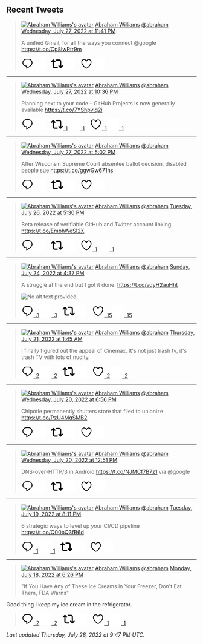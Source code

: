 ## Recent Tweets

> [![Abraham Williams's avatar](https://pbs.twimg.com/profile_images/897079141719195648/_mvh-QJH_mini.jpg)](https://twitter.com/abraham) [Abraham Williams](https://twitter.com/abraham) [@abraham](https://twitter.com/abraham) [Wednesday, July 27, 2022 at 11:41 PM](https://twitter.com/abraham/status/1552439181041074179)
>
> A unified Gmail, for all the ways you connect @google https://t.co/Cp8lwRtr9m
>
> [![Reply](./images/reply_light.svg#gh-light-mode-only "Reply")](https://twitter.com/intent/tweet?in_reply_to=1552439181041074179#gh-light-mode-only)[![Reply](./images/reply.svg#gh-dark-mode-only "Reply")](https://twitter.com/intent/tweet?in_reply_to=1552439181041074179#gh-dark-mode-only)&emsp;[![Retweet](./images/retweet_light.svg#gh-light-mode-only "Retweet")](https://twitter.com/intent/retweet?tweet_id=1552439181041074179#gh-light-mode-only)[![Retweet](./images/retweet.svg#gh-dark-mode-only "Retweet")](https://twitter.com/intent/retweet?tweet_id=1552439181041074179#gh-dark-mode-only)&emsp;[![Like](./images/like_light.svg#gh-light-mode-only "Like")](https://twitter.com/intent/favorite?tweet_id=1552439181041074179#gh-light-mode-only)[![Like](./images/like.svg#gh-dark-mode-only "Like")](https://twitter.com/intent/favorite?tweet_id=1552439181041074179#gh-dark-mode-only)


---

> [![Abraham Williams's avatar](https://pbs.twimg.com/profile_images/897079141719195648/_mvh-QJH_mini.jpg)](https://twitter.com/abraham) [Abraham Williams](https://twitter.com/abraham) [@abraham](https://twitter.com/abraham) [Wednesday, July 27, 2022 at 10:36 PM](https://twitter.com/abraham/status/1552422661023797249)
>
> Planning next to your code – GitHub Projects is now generally available https://t.co/7YShpviq2i
>
> [![Reply](./images/reply_light.svg#gh-light-mode-only "Reply")](https://twitter.com/intent/tweet?in_reply_to=1552422661023797249#gh-light-mode-only)[![Reply](./images/reply.svg#gh-dark-mode-only "Reply")](https://twitter.com/intent/tweet?in_reply_to=1552422661023797249#gh-dark-mode-only)&emsp;[![Retweet](./images/retweet_light.svg#gh-light-mode-only "Retweet")&ensp;1](https://twitter.com/intent/retweet?tweet_id=1552422661023797249#gh-light-mode-only)[![Retweet](./images/retweet.svg#gh-dark-mode-only "Retweet")&ensp;1](https://twitter.com/intent/retweet?tweet_id=1552422661023797249#gh-dark-mode-only)&emsp;[![Like](./images/like_light.svg#gh-light-mode-only "Like")&ensp;1](https://twitter.com/intent/favorite?tweet_id=1552422661023797249#gh-light-mode-only)[![Like](./images/like.svg#gh-dark-mode-only "Like")&ensp;1](https://twitter.com/intent/favorite?tweet_id=1552422661023797249#gh-dark-mode-only)


---

> [![Abraham Williams's avatar](https://pbs.twimg.com/profile_images/897079141719195648/_mvh-QJH_mini.jpg)](https://twitter.com/abraham) [Abraham Williams](https://twitter.com/abraham) [@abraham](https://twitter.com/abraham) [Wednesday, July 27, 2022 at 5:02 PM](https://twitter.com/abraham/status/1552338609856040960)
>
> After Wisconsin Supreme Court absentee ballot decision, disabled people sue https://t.co/ggwGw671hs
>
> [![Reply](./images/reply_light.svg#gh-light-mode-only "Reply")](https://twitter.com/intent/tweet?in_reply_to=1552338609856040960#gh-light-mode-only)[![Reply](./images/reply.svg#gh-dark-mode-only "Reply")](https://twitter.com/intent/tweet?in_reply_to=1552338609856040960#gh-dark-mode-only)&emsp;[![Retweet](./images/retweet_light.svg#gh-light-mode-only "Retweet")](https://twitter.com/intent/retweet?tweet_id=1552338609856040960#gh-light-mode-only)[![Retweet](./images/retweet.svg#gh-dark-mode-only "Retweet")](https://twitter.com/intent/retweet?tweet_id=1552338609856040960#gh-dark-mode-only)&emsp;[![Like](./images/like_light.svg#gh-light-mode-only "Like")](https://twitter.com/intent/favorite?tweet_id=1552338609856040960#gh-light-mode-only)[![Like](./images/like.svg#gh-dark-mode-only "Like")](https://twitter.com/intent/favorite?tweet_id=1552338609856040960#gh-dark-mode-only)


---

> [![Abraham Williams's avatar](https://pbs.twimg.com/profile_images/897079141719195648/_mvh-QJH_mini.jpg)](https://twitter.com/abraham) [Abraham Williams](https://twitter.com/abraham) [@abraham](https://twitter.com/abraham) [Tuesday, July 26, 2022 at 5:30 PM](https://twitter.com/abraham/status/1551983273357840389)
>
> Beta release of verifiable GitHub and Twitter account linking https://t.co/EmbhWeSI2X
>
> [![Reply](./images/reply_light.svg#gh-light-mode-only "Reply")](https://twitter.com/intent/tweet?in_reply_to=1551983273357840389#gh-light-mode-only)[![Reply](./images/reply.svg#gh-dark-mode-only "Reply")](https://twitter.com/intent/tweet?in_reply_to=1551983273357840389#gh-dark-mode-only)&emsp;[![Retweet](./images/retweet_light.svg#gh-light-mode-only "Retweet")](https://twitter.com/intent/retweet?tweet_id=1551983273357840389#gh-light-mode-only)[![Retweet](./images/retweet.svg#gh-dark-mode-only "Retweet")](https://twitter.com/intent/retweet?tweet_id=1551983273357840389#gh-dark-mode-only)&emsp;[![Like](./images/like_light.svg#gh-light-mode-only "Like")&ensp;1](https://twitter.com/intent/favorite?tweet_id=1551983273357840389#gh-light-mode-only)[![Like](./images/like.svg#gh-dark-mode-only "Like")&ensp;1](https://twitter.com/intent/favorite?tweet_id=1551983273357840389#gh-dark-mode-only)


---

> [![Abraham Williams's avatar](https://pbs.twimg.com/profile_images/897079141719195648/_mvh-QJH_mini.jpg)](https://twitter.com/abraham) [Abraham Williams](https://twitter.com/abraham) [@abraham](https://twitter.com/abraham) [Sunday, July 24, 2022 at 4:37 PM](https://twitter.com/abraham/status/1551245253881090048)
>
> A struggle at the end but I got it done. https://t.co/vdyH2auHht
>
> ![No alt text provided](https://pbs.twimg.com/media/FYchPq5X0AAVViu.jpg)
>
> [![Reply](./images/reply_light.svg#gh-light-mode-only "Reply")&ensp;3](https://twitter.com/intent/tweet?in_reply_to=1551245253881090048#gh-light-mode-only)[![Reply](./images/reply.svg#gh-dark-mode-only "Reply")&ensp;3](https://twitter.com/intent/tweet?in_reply_to=1551245253881090048#gh-dark-mode-only)&emsp;[![Retweet](./images/retweet_light.svg#gh-light-mode-only "Retweet")](https://twitter.com/intent/retweet?tweet_id=1551245253881090048#gh-light-mode-only)[![Retweet](./images/retweet.svg#gh-dark-mode-only "Retweet")](https://twitter.com/intent/retweet?tweet_id=1551245253881090048#gh-dark-mode-only)&emsp;[![Like](./images/like_light.svg#gh-light-mode-only "Like")&ensp;15](https://twitter.com/intent/favorite?tweet_id=1551245253881090048#gh-light-mode-only)[![Like](./images/like.svg#gh-dark-mode-only "Like")&ensp;15](https://twitter.com/intent/favorite?tweet_id=1551245253881090048#gh-dark-mode-only)


---

> [![Abraham Williams's avatar](https://pbs.twimg.com/profile_images/897079141719195648/_mvh-QJH_mini.jpg)](https://twitter.com/abraham) [Abraham Williams](https://twitter.com/abraham) [@abraham](https://twitter.com/abraham) [Thursday, July 21, 2022 at 1:45 AM](https://twitter.com/abraham/status/1549933507023147013)
>
> I finally figured out the appeal of Cinemax. It's not just trash tv, it's trash TV with lots of nudity.
>
> [![Reply](./images/reply_light.svg#gh-light-mode-only "Reply")&ensp;2](https://twitter.com/intent/tweet?in_reply_to=1549933507023147013#gh-light-mode-only)[![Reply](./images/reply.svg#gh-dark-mode-only "Reply")&ensp;2](https://twitter.com/intent/tweet?in_reply_to=1549933507023147013#gh-dark-mode-only)&emsp;[![Retweet](./images/retweet_light.svg#gh-light-mode-only "Retweet")](https://twitter.com/intent/retweet?tweet_id=1549933507023147013#gh-light-mode-only)[![Retweet](./images/retweet.svg#gh-dark-mode-only "Retweet")](https://twitter.com/intent/retweet?tweet_id=1549933507023147013#gh-dark-mode-only)&emsp;[![Like](./images/like_light.svg#gh-light-mode-only "Like")&ensp;2](https://twitter.com/intent/favorite?tweet_id=1549933507023147013#gh-light-mode-only)[![Like](./images/like.svg#gh-dark-mode-only "Like")&ensp;2](https://twitter.com/intent/favorite?tweet_id=1549933507023147013#gh-dark-mode-only)


---

> [![Abraham Williams's avatar](https://pbs.twimg.com/profile_images/897079141719195648/_mvh-QJH_mini.jpg)](https://twitter.com/abraham) [Abraham Williams](https://twitter.com/abraham) [@abraham](https://twitter.com/abraham) [Wednesday, July 20, 2022 at 6:56 PM](https://twitter.com/abraham/status/1549830602312060930)
>
> Chipotle permanently shutters store that filed to unionize https://t.co/PzU4MqSMB2
>
> [![Reply](./images/reply_light.svg#gh-light-mode-only "Reply")](https://twitter.com/intent/tweet?in_reply_to=1549830602312060930#gh-light-mode-only)[![Reply](./images/reply.svg#gh-dark-mode-only "Reply")](https://twitter.com/intent/tweet?in_reply_to=1549830602312060930#gh-dark-mode-only)&emsp;[![Retweet](./images/retweet_light.svg#gh-light-mode-only "Retweet")](https://twitter.com/intent/retweet?tweet_id=1549830602312060930#gh-light-mode-only)[![Retweet](./images/retweet.svg#gh-dark-mode-only "Retweet")](https://twitter.com/intent/retweet?tweet_id=1549830602312060930#gh-dark-mode-only)&emsp;[![Like](./images/like_light.svg#gh-light-mode-only "Like")](https://twitter.com/intent/favorite?tweet_id=1549830602312060930#gh-light-mode-only)[![Like](./images/like.svg#gh-dark-mode-only "Like")](https://twitter.com/intent/favorite?tweet_id=1549830602312060930#gh-dark-mode-only)


---

> [![Abraham Williams's avatar](https://pbs.twimg.com/profile_images/897079141719195648/_mvh-QJH_mini.jpg)](https://twitter.com/abraham) [Abraham Williams](https://twitter.com/abraham) [@abraham](https://twitter.com/abraham) [Wednesday, July 20, 2022 at 12:51 PM](https://twitter.com/abraham/status/1549738850028773376)
>
> DNS-over-HTTP/3 in Android https://t.co/NJMCf7B7z1 via @google
>
> [![Reply](./images/reply_light.svg#gh-light-mode-only "Reply")](https://twitter.com/intent/tweet?in_reply_to=1549738850028773376#gh-light-mode-only)[![Reply](./images/reply.svg#gh-dark-mode-only "Reply")](https://twitter.com/intent/tweet?in_reply_to=1549738850028773376#gh-dark-mode-only)&emsp;[![Retweet](./images/retweet_light.svg#gh-light-mode-only "Retweet")](https://twitter.com/intent/retweet?tweet_id=1549738850028773376#gh-light-mode-only)[![Retweet](./images/retweet.svg#gh-dark-mode-only "Retweet")](https://twitter.com/intent/retweet?tweet_id=1549738850028773376#gh-dark-mode-only)&emsp;[![Like](./images/like_light.svg#gh-light-mode-only "Like")](https://twitter.com/intent/favorite?tweet_id=1549738850028773376#gh-light-mode-only)[![Like](./images/like.svg#gh-dark-mode-only "Like")](https://twitter.com/intent/favorite?tweet_id=1549738850028773376#gh-dark-mode-only)


---

> [![Abraham Williams's avatar](https://pbs.twimg.com/profile_images/897079141719195648/_mvh-QJH_mini.jpg)](https://twitter.com/abraham) [Abraham Williams](https://twitter.com/abraham) [@abraham](https://twitter.com/abraham) [Tuesday, July 19, 2022 at 8:11 PM](https://twitter.com/abraham/status/1549487203297927169)
>
> 6 strategic ways to level up your CI/CD pipeline https://t.co/Q00bQ3fB6d
>
> [![Reply](./images/reply_light.svg#gh-light-mode-only "Reply")&ensp;1](https://twitter.com/intent/tweet?in_reply_to=1549487203297927169#gh-light-mode-only)[![Reply](./images/reply.svg#gh-dark-mode-only "Reply")&ensp;1](https://twitter.com/intent/tweet?in_reply_to=1549487203297927169#gh-dark-mode-only)&emsp;[![Retweet](./images/retweet_light.svg#gh-light-mode-only "Retweet")](https://twitter.com/intent/retweet?tweet_id=1549487203297927169#gh-light-mode-only)[![Retweet](./images/retweet.svg#gh-dark-mode-only "Retweet")](https://twitter.com/intent/retweet?tweet_id=1549487203297927169#gh-dark-mode-only)&emsp;[![Like](./images/like_light.svg#gh-light-mode-only "Like")](https://twitter.com/intent/favorite?tweet_id=1549487203297927169#gh-light-mode-only)[![Like](./images/like.svg#gh-dark-mode-only "Like")](https://twitter.com/intent/favorite?tweet_id=1549487203297927169#gh-dark-mode-only)


---

> [![Abraham Williams's avatar](https://pbs.twimg.com/profile_images/897079141719195648/_mvh-QJH_mini.jpg)](https://twitter.com/abraham) [Abraham Williams](https://twitter.com/abraham) [@abraham](https://twitter.com/abraham) [Monday, July 18, 2022 at 6:26 PM](https://twitter.com/abraham/status/1549098353916518401)
>
> "If You Have Any of These Ice Creams in Your Freezer, Don't Eat Them, FDA Warns"

Good thing I keep my ice cream in the refrigerator.
>
> [![Reply](./images/reply_light.svg#gh-light-mode-only "Reply")&ensp;2](https://twitter.com/intent/tweet?in_reply_to=1549098353916518401#gh-light-mode-only)[![Reply](./images/reply.svg#gh-dark-mode-only "Reply")&ensp;2](https://twitter.com/intent/tweet?in_reply_to=1549098353916518401#gh-dark-mode-only)&emsp;[![Retweet](./images/retweet_light.svg#gh-light-mode-only "Retweet")](https://twitter.com/intent/retweet?tweet_id=1549098353916518401#gh-light-mode-only)[![Retweet](./images/retweet.svg#gh-dark-mode-only "Retweet")](https://twitter.com/intent/retweet?tweet_id=1549098353916518401#gh-dark-mode-only)&emsp;[![Like](./images/like_light.svg#gh-light-mode-only "Like")&ensp;1](https://twitter.com/intent/favorite?tweet_id=1549098353916518401#gh-light-mode-only)[![Like](./images/like.svg#gh-dark-mode-only "Like")&ensp;1](https://twitter.com/intent/favorite?tweet_id=1549098353916518401#gh-dark-mode-only)


_Last updated Thursday, July 28, 2022 at 9:47 PM UTC._
